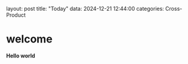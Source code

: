 layout: post
title: "Today"
data: 2024-12-21 12:44:00 
categories: Cross-Product

# welcome

**Hello world**

